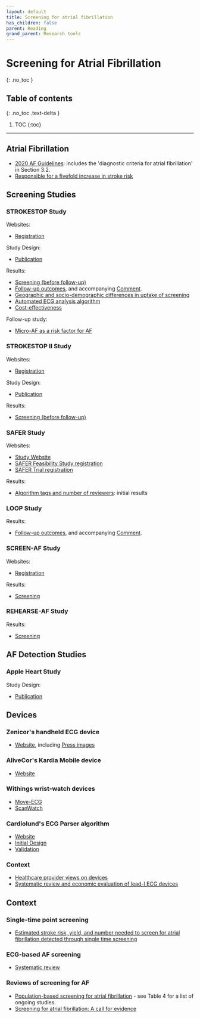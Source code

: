 ```yaml
---
layout: default
title: Screening for atrial fibrillation
has_children: false
parent: Reading
grand_parent: Research tools
---
```


# Screening for Atrial Fibrillation
{: .no_toc }

## Table of contents
{: .no_toc .text-delta }

1. TOC
{:toc}

---

## Atrial Fibrillation

- [2020 AF Guidelines](https://doi.org/10.1093/eurheartj/ehaa612): includes the 'diagnostic criteria for atrial fibrillation' in Section 3.2.
- [Responsible for a fivefold increase in stroke risk](https://doi.org/0.1161/01.str.22.8.983)

## Screening Studies

### STROKESTOP Study

Websites:
- [Registration](https://clinicaltrials.gov/ct2/show/NCT01593553)

Study Design:
- [Publication](https://doi.org/10.1093/europace/eus217)

Results:
- [Screening (before follow-up)](https://doi.org/10.1161/CIRCULATIONAHA.114.014343)
- [Follow-up outcomes](https://doi.org/10.1016/s0140-6736(21)01637-8), and accompanying [Comment](https://doi.org/10.1016/S0140-6736(21)01750-5).
- [Geographic and socio-demographic differences in uptake of screening](https://doi.org/10.1016/j.ijcard.2016.07.198)
- [Automated ECG analysis algorithm](https://doi.org/10.1093/europace/euw286)
- [Cost-effectiveness](https://doi.org/10.1093/europace/euv083)

Follow-up study:
- [Micro-AF as a risk factor for AF](https://doi.org/10.1016/j.amjcard.2018.06.030)

### STROKESTOP II Study

Websites:
- [Registration](https://clinicaltrials.gov/ct2/show/NCT02743416)

Study Design:
- [Publication](https://doi.org/10.1093/europace/euw319)

Results:
- [Screening (before follow-up)](https://doi.org/10.1093/europace/euz255)

### SAFER Study

Websites:
- [Study Website](https://www.safer.phpc.cam.ac.uk/)
- [SAFER Feasibility Study registration](https://www.isrctn.com/ISRCTN16939438)
- [SAFER Trial registration](https://www.isrctn.com/ISRCTN72104369)

Results:
- [Algorithm tags and number of reviewers](https://doi.org/10.3390/ecsa-7-08195): initial results

### LOOP Study

Results:
- [Follow-up outcomes](https://doi.org/10.1016/s0140-6736(21)01698-6), and accompanying [Comment](https://doi.org/10.1016/S0140-6736(21)01785-2).

### SCREEN-AF Study

Websites:
- [Registration](https://clinicaltrials.gov/ct2/show/NCT02392754)

Results:
- [Screening](https://doi.org/10.1001/jamacardio.2021.0038)

### REHEARSE-AF Study

Results:
- [Screening](https://doi.org/10.1161/CIRCULATIONAHA.117.030583)

## AF Detection Studies

### Apple Heart Study

Study Design:
- [Publication](https://doi.org/10.1016/j.ahj.2018.09.002)

## Devices

### Zenicor's handheld ECG device

- [Website](https://zenicor.com/zenicor-ekg/), including [Press images](https://zenicor.com/press-material/)

### AliveCor's Kardia Mobile device

- [Website](https://www.kardia.com/)

### Withings wrist-watch devices

- [Move-ECG](https://www.withings.com/uk/en/move-ecg)
- [ScanWatch](https://www.withings.com/de/en/scanwatch)

### Cardiolund's ECG Parser algorithm

- [Website](https://cardiolund.com/ecg-parser/)
- [Initial Design](http://cinc.mit.edu/archives/2012/pdf/0193.pdf)
- [Validation](https://doi.org/10.1093/europace/euw286)

### Context

- [Healthcare provider views on devices](https://doi.org/10.1016/j.cvdhj.2020.06.002)
- [Systematic review and economic evaluation of lead-I ECG devices](https://doi.org/10.3310/hta24030)

## Context

### Single-time point screening

- [Estimated stroke risk, yield, and number needed to screen for atrial fibrillation detected through single time screening](https://doi.org/10.1371/journal.pmed.1002903)

### ECG-based AF screening 

- [Systematic review](https://doi.org/10.1001/jama.2018.4190)

### Reviews of screening for AF
- [Population-based screening for atrial fibrillation](https://doi.org/10.1161/CIRCRESAHA.120.316341) - see Table 4 for a list of ongoing studies.
- [Screening for atrial fibrillation: A call for evidence](https://doi.org/10.1093/eurheartj/ehz834)